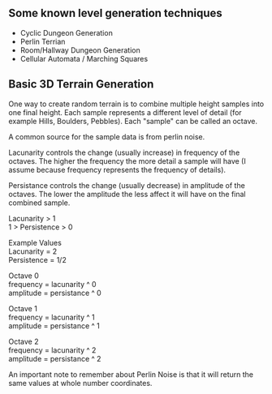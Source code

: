 ## Some known level generation techniques

* Cyclic Dungeon Generation
* Perlin Terrian
* Room/Hallway Dungeon Generation
* Cellular Automata / Marching Squares

## Basic 3D Terrain Generation

One way to create random terrain is to combine multiple height samples into one final height. Each sample represents a different level of detail (for example Hills, Boulders, Pebbles).
Each "sample" can be called an octave.

A common source for the sample data is from perlin noise.

Lacunarity controls the change (usually increase) in frequency of the octaves. The higher the frequency the more detail a sample will have (I assume because frequency represents the frequency of details).

Persistance controls the change (usually decrease) in amplitude of the octaves. The lower the amplitude the less affect it will have on the final combined sample.

Lacunarity > 1  
1 > Persistence > 0  

Example Values  
Lacunarity = 2  
Persistence = 1/2


Octave 0  
	frequency = lacunarity ^ 0  
	amplitude = persistance ^ 0  

Octave 1  
	frequency = lacunarity ^ 1  
	amplitude = persistance ^ 1  

Octave 2  
	frequency = lacunarity ^ 2  
	amplitude = persistance ^ 2  


An important note to remember about Perlin Noise is that it will return the same values at whole number coordinates.
